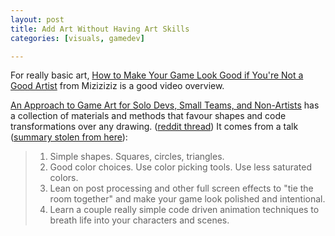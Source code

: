 ```yaml
---
layout: post
title: Add Art Without Having Art Skills
categories: [visuals, gamedev]

---
```


For really basic art, [How to Make Your Game Look Good if You're Not a Good Artist](https://www.youtube.com/watch?v=xMgNBP8yJeU) from Miziziziz is a good video overview.


[An Approach to Game Art for Solo Devs, Small Teams, and Non-Artists](https://giantlightstudios.com/gdc2022) has a collection of materials and methods that favour shapes and code transformations over any drawing. ([reddit thread](https://www.reddit.com/r/gamedev/comments/wwqe2x/an_approach_to_game_art_for_solo_devs_small_teams/)) It comes from a talk ([summary stolen from here](https://www.reddit.com/r/gamedev/comments/vxbwbe/what_secrets_lurk_behind_the_gdc_paywall_read/ifvhy64/)):

> 1. Simple shapes. Squares, circles, triangles.
> 1. Good color choices. Use color picking tools. Use less saturated colors.
> 1. Lean on post processing and other full screen effects to "tie the room together" and make your game look polished and intentional.
> 1. Learn a couple really simple code driven animation techniques to breath life into your characters and scenes.
